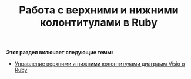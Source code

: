 ﻿---
title: Работа с верхними и нижними колонтитулами в Ruby
type: docs
weight: 90
url: /ru/java/working-with-headers-and-footers-in-ruby/
---
**Этот раздел включает следующие темы:**

- [Управление верхними и нижними колонтитулами диаграмм Visio в Ruby](/diagram/ru/java/manage-headers-and-footers-of-the-visio-diagrams-in-ruby/)
